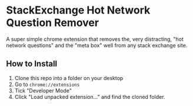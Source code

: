 # StackExchange Hot Network Question Remover

A super simple chrome extension that removes the, very distracting, "hot network questions" and 
the "meta box" well from any stack exchange site. 

## How to Install
1. Clone this repo into a folder on your desktop
2. Go to `chrome://extensions`
3. Tick "Developer Mode"
4. Click "Load unpacked extension..." and find the cloned folder.
